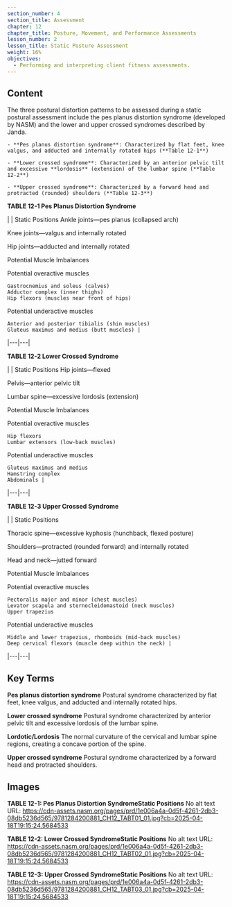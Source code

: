 ```yaml
---
section_number: 4
section_title: Assessment
chapter: 12
chapter_title: Posture, Movement, and Performance Assessments
lesson_number: 2
lesson_title: Static Posture Assessment
weight: 16%
objectives:
  - Performing and interpreting client fitness assessments.
---
```


## Content
The three postural distortion patterns to be assessed during a static postural assessment include the pes planus distortion syndrome (developed by NASM) and the lower and upper crossed syndromes described by Janda.

	- **Pes planus distortion syndrome**: Characterized by flat feet, knee valgus, and adducted and internally rotated hips (**Table 12-1**)

	- **Lower crossed syndrome**: Characterized by an anterior pelvic tilt and excessive **lordosis** (extension) of the lumbar spine (**Table 12-2**)

	- **Upper crossed syndrome**: Characterized by a forward head and protracted (rounded) shoulders (**Table 12-3**)

**TABLE 12-1 Pes Planus Distortion Syndrome**

|  | Static Positions
Ankle joints—pes planus (collapsed arch)

Knee joints—valgus and internally rotated

Hip joints—adducted and internally rotated

Potential Muscle Imbalances

Potential overactive muscles

	Gastrocnemius and soleus (calves)
	Adductor complex (inner thighs)
	Hip flexors (muscles near front of hips)

Potential underactive muscles

	Anterior and posterior tibialis (shin muscles)
	Gluteus maximus and medius (butt muscles) |
|---|---|

**TABLE 12-2 Lower Crossed Syndrome**

|  | Static Positions
Hip joints—flexed

Pelvis—anterior pelvic tilt

Lumbar spine—excessive lordosis (extension)

Potential Muscle Imbalances

Potential overactive muscles

	Hip flexors
	Lumbar extensors (low-back muscles)

Potential underactive muscles

	Gluteus maximus and medius
	Hamstring complex
	Abdominals |
|---|---|

**TABLE 12-3 Upper Crossed Syndrome**

|  | Static Positions

Thoracic spine—excessive kyphosis (hunchback, flexed posture)

Shoulders—protracted (rounded forward) and internally rotated

Head and neck—jutted forward

Potential Muscle Imbalances

Potential overactive muscles

	Pectoralis major and minor (chest muscles)
	Levator scapula and sternocleidomastoid (neck muscles)
	Upper trapezius

Potential underactive muscles

	Middle and lower trapezius, rhomboids (mid-back muscles)
	Deep cervical flexors (muscle deep within the neck) |
|---|---|

## Key Terms

**Pes planus distortion syndrome**
Postural syndrome characterized by flat feet, knee valgus, and adducted and internally rotated hips.

**Lower crossed syndrome**
Postural syndrome characterized by anterior pelvic tilt and excessive lordosis of the lumbar spine.

**Lordotic/Lordosis**
The normal curvature of the cervical and lumbar spine regions, creating a concave portion of the spine.

**Upper crossed syndrome**
Postural syndrome characterized by a forward head and protracted shoulders.

## Images

**TABLE 12-1: Pes Planus Distortion SyndromeStatic Positions**
No alt text
URL: https://cdn-assets.nasm.org/pages/prd/1e006a4a-0d5f-4261-2db3-08db5236d565/9781284200881_CH12_TABT01_01.jpg?cb=2025-04-18T19:15:24.5684533

**TABLE 12-2: Lower Crossed SyndromeStatic Positions**
No alt text
URL: https://cdn-assets.nasm.org/pages/prd/1e006a4a-0d5f-4261-2db3-08db5236d565/9781284200881_CH12_TABT02_01.jpg?cb=2025-04-18T19:15:24.5684533

**TABLE 12-3: Upper Crossed SyndromeStatic Positions**
No alt text
URL: https://cdn-assets.nasm.org/pages/prd/1e006a4a-0d5f-4261-2db3-08db5236d565/9781284200881_CH12_TABT03_01.jpg?cb=2025-04-18T19:15:24.5684533